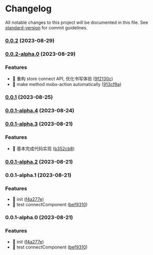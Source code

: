 # Changelog

All notable changes to this project will be documented in this file. See [standard-version](https://github.com/conventional-changelog/standard-version) for commit guidelines.

### [0.0.2](https://github.com/XHFkindergarten/mobx-miniprogram-lite/compare/mobx-miniprogram-lite0.0.2-alpha.0...mobx-miniprogram-lite0.0.2) (2023-08-29)

### [0.0.2-alpha.0](https://github.com/XHFkindergarten/mobx-miniprogram-lite/compare/mobx-miniprogram-lite0.0.1...mobx-miniprogram-lite0.0.2-alpha.0) (2023-08-29)


### Features

* 🎸 重构 store connect API, 优化书写体验 ([9f2130c](https://github.com/XHFkindergarten/mobx-miniprogram-lite/commit/9f2130c9d17adbbda5d8d4f57de0e9b8be031435))
* 🎸 make method mobx-action automatically ([913cf9a](https://github.com/XHFkindergarten/mobx-miniprogram-lite/commit/913cf9af15f787f049ba2bac3eb973b8ff336e8b))

### [0.0.1](https://github.com/XHFkindergarten/mobx-miniprogram-lite/compare/mobx-miniprogram-lite0.0.1-alpha.4...mobx-miniprogram-lite0.0.1) (2023-08-25)

### [0.0.1-alpha.4](https://github.com/XHFkindergarten/mobx-miniprogram-lite/compare/mobx-miniprogram-lite0.0.1-alpha.3...mobx-miniprogram-lite0.0.1-alpha.4) (2023-08-24)

### [0.0.1-alpha.3](https://github.com/XHFkindergarten/mobx-miniprogram-lite/compare/mobx-miniprogram-lite0.0.1-alpha.2...mobx-miniprogram-lite0.0.1-alpha.3) (2023-08-21)


### Features

* 🎸 基本完成代码实现 ([b352cb8](https://github.com/XHFkindergarten/mobx-miniprogram-lite/commit/b352cb89e6434c7e6299b7f89433342e56483e91))

### [0.0.1-alpha.2](https://github.com/XHFkindergarten/mobx-miniprogram-lite/compare/mobx-miniprogram-lite0.0.1-alpha.1...mobx-miniprogram-lite0.0.1-alpha.2) (2023-08-21)

### 0.0.1-alpha.1 (2023-08-21)


### Features

* 🎸 init ([f4a277e](https://github.com/XHFkindergarten/mobx-miniprogram-lite/commit/f4a277e21047560e3274e7e42dc5d2f8cb38c097))
* 🎸 test connectComponent ([bef9310](https://github.com/XHFkindergarten/mobx-miniprogram-lite/commit/bef9310bce41847070c7b69b0954af1f7226e4f0))

### 0.0.1-alpha.0 (2023-08-21)


### Features

* 🎸 init ([f4a277e](https://github.com/XHFkindergarten/mobx-miniprogram-lite/commit/f4a277e21047560e3274e7e42dc5d2f8cb38c097))
* 🎸 test connectComponent ([bef9310](https://github.com/XHFkindergarten/mobx-miniprogram-lite/commit/bef9310bce41847070c7b69b0954af1f7226e4f0))
